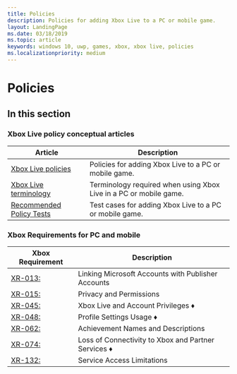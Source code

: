 ```yaml
---
title: Policies
description: Policies for adding Xbox Live to a PC or mobile game.
layout: LandingPage
ms.date: 03/18/2019
ms.topic: article
keywords: windows 10, uwp, games, xbox, xbox live, policies
ms.localizationpriority: medium
---
```


# Policies

## In this section

### Xbox Live policy conceptual articles

| Article | Description |
|---------|-------------|
| [Xbox Live policies](../xboxlive-policies.md) | Policies for adding Xbox Live to a PC or mobile game. |
| [Xbox Live terminology](xboxlive-terminology.md) | Terminology required when using Xbox Live in a PC or mobile game. |
| [Recommended Policy Tests](xboxlive-policy-tests.md) | Test cases for adding Xbox Live to a PC or mobile game. |

### Xbox Requirements for PC and mobile

|Xbox Requirement | Description|
|-----------------|------------|
| [XR-013:](xr013.md) | Linking Microsoft Accounts with Publisher Accounts |
| [XR-015:](xr015.md) | Privacy and Permissions |
| [XR-045:](xr045.md) | Xbox Live and Account Privileges &diams; |
| [XR-048:](xr048.md) | Profile Settings Usage &diams; |
| [XR-062:](xr062.md) | Achievement Names and Descriptions |
| [XR-074:](xr074.md) | Loss of Connectivity to Xbox and Partner Services &diams; |
| [XR-132:](xr132.md) | Service Access Limitations |